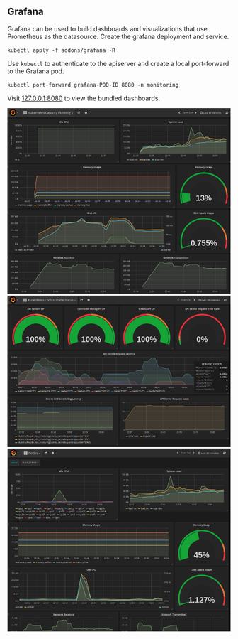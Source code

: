 ## Grafana

Grafana can be used to build dashboards and visualizations that use Prometheus as the datasource. Create the grafana deployment and service.

```
kubectl apply -f addons/grafana -R
```

Use `kubectl` to authenticate to the apiserver and create a local port-forward to the Grafana pod.

```
kubectl port-forward grafana-POD-ID 8080 -n monitoring
```

Visit [127.0.0.1:8080](http://127.0.0.1:8080) to view the bundled dashboards.

![Grafana Capacity Planning](../img/grafana-capacity.png)
![Grafana Control Plane](../img/grafana-control-plane.png)
![Grafana Node View](../img/grafana-node.png)

